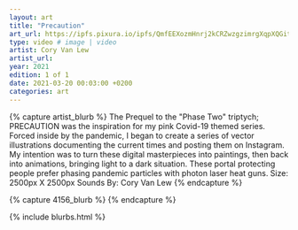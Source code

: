 ```yaml
---
layout: art
title: "Precaution"
art_url: https://ipfs.pixura.io/ipfs/QmfEEXozmHnrj2kCRZwzgzimrgXqpXQGitBsDgLNBSTk3b/NFT-PRECAUTION.mp4
type: video # image | video
artist: Cory Van Lew
artist_url: 
year: 2021
edition: 1 of 1
date: 2021-03-20 00:03:00 +0200
categories: art
---
```



{% capture artist_blurb %}
The Prequel to the "Phase Two" triptych; PRECAUTION was the inspiration for my pink Covid-19 themed series. Forced inside by the pandemic, I began to create a series of vector illustrations documenting the current times and posting them on Instagram. My intention was to turn these digital masterpieces into paintings, then back into animations, bringing light to a dark situation. These portal protecting people prefer phasing pandemic particles with photon laser heat guns. Size: 2500px X 2500px Sounds By: Cory Van Lew
{% endcapture %}

{% capture 4156_blurb %}
{% endcapture %}


{% include blurbs.html %}
		
